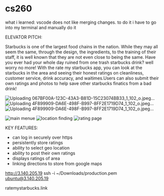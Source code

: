 # cs260
what i learned: vscode does not like merging changes. to do it i have to go into my terminal and manually do it 

ELEVATOR PITCH:

Starbucks is one of the largest food chains in the nation. While they may all seem the same, through the design, the ingredients, to the training of their staff, it is well known that they are not even close to being the same. Have you ever had your whole day ruined from one trash starbucks drink? well worry no more! With the rate my starbucks app, you can look at the starbucks in the area and seeing their honest ratings on cleanliness, customer service, drink accuracy, and waitimes.Users can also submit their own ratings and photos to help save other starbucks finatics from a bad drink!

![Uploading 067BF00A-123C-43A3-B81D-15C23074BB33_1_102_o.jpeg…]() 
![Uploading 4F899909-DA6E-498F-B997-8FF2E1719D74_1_102_o.jpeg…]() 
![Uploading 4F899909-DA6E-498F-B997-8FF2E1719D74_1_102_o.jpeg…]()

![main menue](https://share.icloud.com/photos/06fM04Utl_LxLIDd6gAxU3xzQ)
![location finding](https://share.icloud.com/photos/0aeckaKsLe3WUUZsN9oU7Omdg)
![rating page](https://share.icloud.com/photos/010_n1LSn4XlMgMbYcfVOIznA)

KEY FEATURES:

- can log in securely over https
- persistently store ratings
- ability to select geo location
- ability to post their own ratings
- displays ratings of area
- linking directions to store from google maps

http://3.140.205.19
ssh -i ~/Downloads/production.pem ubuntu@3.140.205.19

ratemystarbucks.link
